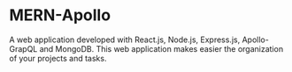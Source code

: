 # MERN-Apollo
A web application developed with React.js, Node.js, Express.js, Apollo-GrapQL and MongoDB. This web application makes easier the organization of your projects and tasks.
